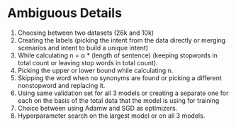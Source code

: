# Ambiguous Details
1. Choosing between two datasets (26k and 10k)
2. Creating the labels (picking the intent from the data directly or merging scenarios and intent to build a unique intent)
3. While calculating n = α * (length of sentence) (keeping stopwords in total count or leaving stop words in total count).
4. Picking the upper or lower bound while calculating n.
5. Skipping the word when no synonyms are found or picking a different nonstopword and replacing it.
6. Using same validation set for all 3 models or creating a separate one for each on the basis of the total data that the model is using for training 
7. Choice between using Adamw and SGD as optimizers.
8. Hyperparameter search on the largest model or on all 3 models.
